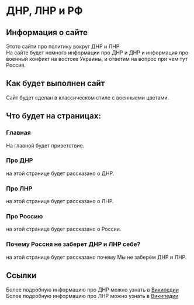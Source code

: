 # ДНР, ЛНР и РФ
## Информация о сайте 
Этото сайти про политику вокруг ДНР и ЛНР
<br>
На сайте будет немного информации про ДНР и ДНР и информация про военный конфикт на востоке Украины, и ответим на вопрос при чем тут Россия.
## Как будет выполнен сайт
Сайт будет сделан в классическом стиле с военныеми цветами.
## Что будет на страницах:
### Главная 
На главной будет приветствие.
### Про ДНР
на этой странице будет рассказано о ДНР.
### Про ЛНР
на этой странице будет рассказано о ЛНР.
### Про Россию
на этой странице будет рассказано о России.
### Почему Россия не заберет ДНР и ЛНР себе?
на этой странице будет рассказано почему Мы не заберём ДНР и ЛНР.

## Ссылки
Более подробную информацию про ДНР можно узнать в [Википедии](https://ru.wikipedia.org/wiki/Донецкая_Народная_Республика)
<br>
Более подробную информацию про ЛНР можно узнать в [Википедии](https://ru.wikipedia.org/wiki/Луганская_Народная_Республика)
